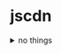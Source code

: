 # jscdn

<details>
<summary>no things</summary>
<pre><code>
echo
https://juejin.cn/post/6920212196408426503

https://cdn.jsdelivr.net/gh/username/reponame/...
</code></pre>
</details>

